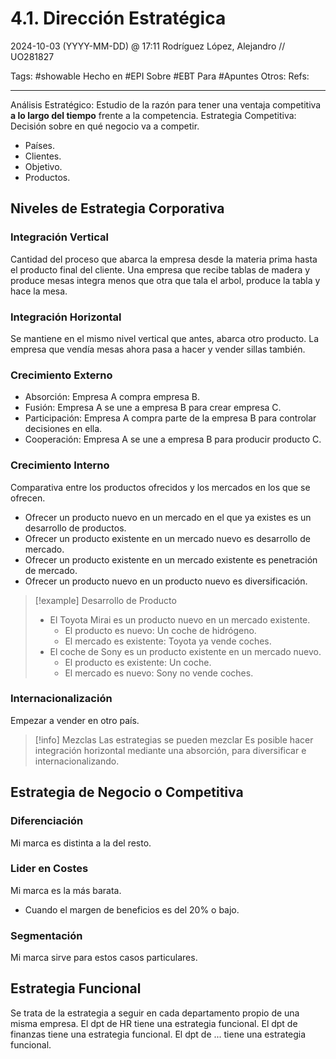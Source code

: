 # 4.1. Dirección Estratégica
2024-10-03 (YYYY-MM-DD) @ 17:11
Rodríguez López, Alejandro // UO281827

Tags:
	#showable
	Hecho en #EPI
	Sobre #EBT
	Para #Apuntes
	Otros:
	Refs:
 
<hr>

Análisis Estratégico: Estudio de la razón para tener una ventaja competitiva **a lo largo del tiempo** frente a la competencia.
Estrategia Competitiva: Decisión sobre en qué negocio va a competir.
- Países.
- Clientes.
- Objetivo.
- Productos.

## Niveles de Estrategia Corporativa

### Integración Vertical

Cantidad del proceso que abarca la empresa desde la materia prima hasta el producto final del cliente.
Una empresa que recibe tablas de madera y produce mesas integra menos que otra que tala el arbol, produce la tabla y hace la mesa.

### Integración Horizontal

Se mantiene en el mismo nivel vertical que antes, abarca otro producto.
La empresa que vendía mesas ahora pasa a hacer y vender sillas también.

### Crecimiento Externo

- Absorción: Empresa A compra empresa B.
- Fusión: Empresa A se une a empresa B para crear empresa C.
- Participación: Empresa A compra parte de la empresa B para controlar decisiones en ella.
- Cooperación: Empresa A se une a empresa B para producir producto C.

### Crecimiento Interno

Comparativa entre los productos ofrecidos y los mercados en los que se ofrecen.

- Ofrecer un producto nuevo en un mercado en el que ya existes es un desarrollo de productos.
- Ofrecer un producto existente en un mercado nuevo es desarrollo de mercado.
- Ofrecer un producto existente en un mercado existente es penetración de mercado.
- Ofrecer un producto nuevo en un producto nuevo es diversificación.

> [!example] Desarrollo de Producto
> - El Toyota Mirai es un producto nuevo en un mercado existente.
> 	- El producto es nuevo: Un coche de hidrógeno.
> 	- El mercado es existente: Toyota ya vende coches.
> - El coche de Sony es un producto existente en un mercado nuevo.
> 	- El producto es existente: Un coche.
> 	- El mercado es nuevo: Sony no vende coches.

### Internacionalización

Empezar a vender en otro país.

> [!info] Mezclas
> Las estrategias se pueden mezclar
> Es posible hacer integración horizontal mediante una absorción, para diversificar e internacionalizando.

## Estrategia de Negocio o Competitiva

### Diferenciación

Mi marca es distinta a la del resto.

### Lider en Costes

Mi marca es la más barata.
- Cuando el margen de beneficios es del 20% o bajo.

### Segmentación

Mi marca sirve para estos casos particulares.

## Estrategia Funcional

Se trata de la estrategia a seguir en cada departamento propio de una misma empresa.
El dpt de HR tiene una estrategia funcional.
El dpt de finanzas tiene una estrategia funcional.
El dpt de ... tiene una estrategia funcional.
